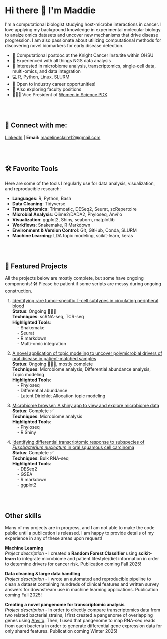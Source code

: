 # Hi there 👋 I'm Maddie

I'm a computational biologist studying host-microbe interactions in cancer. I love applying my background knowledge in experimental molecular biology to analze omics datasets and uncover new mechanisms that drive disease progression. I am also passionate about utilizing computational methods for discovering novel biomarkers for early disease detection. 
<br>

- 🔬 Computational postdoc at the Knight Cancer Instutite within OHSU
- 🥼 Experienced with all things NGS data analysis
- 🧬 Interested in microbiome analysis, transcriptomics, single-cell data, multi-omics, and data integration
- 💻 R, Python, Linux, SLURM
- 🌱 Open to industry career opportunities!
- 📖 Also exploring faculty positions
- 🧑🏻‍🔬 Vice President of [Women in Science PDX](https://www.womeninsciencepdx.org/)

<br>
<br>


## 🔗 Connect with me: 
[LinkedIn](https://www.linkedin.com/in/kriegermadeline/)  |   <b>Email:</b> madelineclaire12@gmail.com

<br>
<br>

## 🛠 Favorite Tools <br>

Here are some of the tools I regularly use for data analysis, visualization, and reproducible research: <br>
- **Languages**: R, Python, Bash <br>
- **Data Cleaning**: Tidyverse <br>
- **Transcriptomics**: Trimmoatic, DESeq2, Seurat, scRepertoire <br>
- **Microbial Analysis**: Qiime2/DADA2, Phyloseq, Anvi'o <br>
- **Visualization**: ggplot2, Shiny, seaborn, matplotlib <br>
- **Workflows**: Snakemake, R Markdown <br>
- **Environment & Version Control**: Git, GitHub, Conda, SLURM <br>
- **Machine Learning**: LDA topic modeling, scikit-learn, keras <br>

<br>
<br>

## 📌 Featured Projects
All the projects below are mostly complete, but some have ongoing components! 🛠️ Please be patient if some scripts are messy during ongoing construction. <br>

1. [Identifying rare tumor-specific T-cell subtypes in circulating peripheral blood](https://github.com/kriegerm/RD_CRC_snakemake)<br>
   **Status**: Ongoing 👷🏻‍♀️ <br>
   **Techniques**: scRNA-seq, TCR-seq  <br>
   **Highlighted Tools**:  <br>
   &nbsp;&nbsp;&nbsp;&nbsp;- Snakemake  
   &nbsp;&nbsp;&nbsp;&nbsp;- Seurat  
   &nbsp;&nbsp;&nbsp;&nbsp;- R markdown  
   &nbsp;&nbsp;&nbsp;&nbsp;- Multi-omic integration  <br>

2. [A novel application of topic modeling to uncover polymicrobial drivers of oral disease in patient-matched samples](https://github.com/kriegerm/PA_cohort_analysis)  <br>
   **Status**: Ongoing 👷🏻‍♀️, mostly complete <br>
   **Techniques**: Microbiome analysis, Differential abundance analysis, Topic modeling  <br>
   **Highlighted Tools**:  <br>
   &nbsp;&nbsp;&nbsp;&nbsp;- Phyloseq  
   &nbsp;&nbsp;&nbsp;&nbsp;- Differential abundance  
   &nbsp;&nbsp;&nbsp;&nbsp;- Latent Dirichlet Allocation topic modeling

3. [Microbiome browser: A shiny app to view and explore microbiome data](http://github.com/kriegerm/Microbiome_browser)  <br>
   **Status**: Complete ✅ <br>
   **Techniques**: Microbiome analysis  <br>
   **Highlighted Tools**:  <br>
   &nbsp;&nbsp;&nbsp;&nbsp;- Phyloseq  
   &nbsp;&nbsp;&nbsp;&nbsp;- R Shiny  <br>

4. [Identifying differential transcriptomic response to subspecies of *Fusobacterium nucleatum* in oral squamous cell carcinoma](https://github.com/kriegerm/Fuso_subsp_OSCC_prelim)  <br>
   **Status**: Complete ✅ <br>
   **Techniques**: Bulk RNA-seq  <br>
   **Highlighted Tools**:  <br>
   &nbsp;&nbsp;&nbsp;&nbsp;- DESeq2   
   &nbsp;&nbsp;&nbsp;&nbsp;- GSEA  
   &nbsp;&nbsp;&nbsp;&nbsp;- R markdown   
   &nbsp;&nbsp;&nbsp;&nbsp;- ggplot2  

<br>
<br>

## Other skills
Many of my projects are in progress, and I am not able to make the code public until a publication is released. I am happy to provide details of my experience in any of these areas upon request!

**Machine Learning**<br>
<i>Project description</i> - I created a <b> Random Forest Classifier </b> using <b> scikit-learn </b> to integrate microbiome and patient lifestyle/diet information in order to determine drivers for cancer risk. Publication coming Fall 2025!

**Data cleaning & large data handling**<br>
<i>Project description</i> - I wrote an automated and reproducible pipeline to clean a dataset containing hundreds of clinical features and written survey answers for downstream use in machine learning applications. Publication coming Fall 2025!

**Creating a novel pangenome for transcriptomic analysis**<br>
<i>Project description</i> - In order to directly compare transcriptomics data from two related bacterial strains, I first created a pangenome of overlapping genes using [Anvi'o](https://anvio.org/). Then, I used that pangenome to map RNA-seq reads from each bacteria in order to generate differential gene expression data for only shared features. Publication coming Winter 2025!
